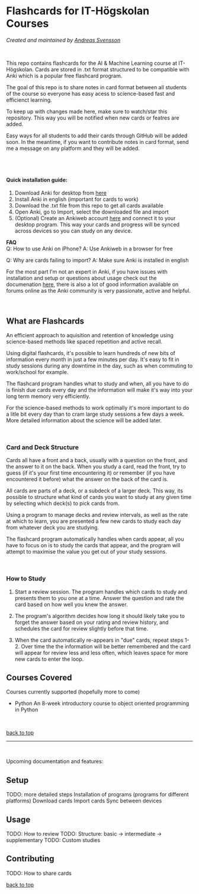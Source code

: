 # Flashcards for IT-Högskolan Courses
*Created and maintained by [Andreas Svensson](https://github.com/Andreas-Svensson)*

<br>

This repo contains flashcards for the AI & Machine Learning course at IT-Högskolan. Cards are stored in .txt format structured to be compatible with Anki which is a popular free flashcard program.

The goal of this repo is to share notes in card format between all students of the course so everyone has easy acess to science-based fast and efficienct learning.

To keep up with changes made here, make sure to watch/star this repository. This way you will be notified when new cards or featres are added.

Easy ways for all students to add their cards through GitHub will be added soon. In the meantime, if you want to contribute notes in card format, send me a message on any platform and they will be added. 

<br><br>

#### Quick installation guide:
1. Download Anki for desktop from [here](https://apps.ankiweb.net/)
2. Install Anki in english (important for cards to work)
3. Download the .txt file from this repo to get all cards available
4. Open Anki, go to Import, select the downloaded file and import
5. (Optional) Create an Ankiweb account [here](https://ankiweb.net/about) and connect it to your desktop program. This way your cards and progress will be synced across devices so you can study on any device.

**FAQ**  
Q: How to use Anki on iPhone?
A: Use Ankiweb in a browser for free

Q: Why are cards failing to import?
A: Make sure Anki is installed in english

For the most part I'm not an expert in Anki, if you have issues with installation and setup or questions about usage check out the documenation [here](https://docs.ankiweb.net/), there is also a lot of good information available on forums online as the Anki community is very passionate, active and helpful.

<br>

## What are Flashcards
An efficient approach to aquisition and retention of knowledge using science-based methods like spaced repetition and active recall.

Using digital flashcards, it's possible to learn hundreds of new bits of information every month in just a few minutes per day. It's easy to fit in study sessions during any downtime in the day, such as when commuting to work/school for example.

The flashcard program handles what to study and when, all you have to do is finish due cards every day and the information will make it's way into your long term memory very efficiently.

For the science-based methods to work optimally it's more important to do a litle bit every day than to cram large study sessions a few days a week. More detailed information about the science will be added later.

<br>

### Card and Deck Structure

Cards all have a front and a back, usually with a question on the front, and the answer to it on the back. When you study a card, read the front, try to guess (if it's your first time encountering it) or remember (if you have encountered it before) what the answer on the back of the card is.

All cards are parts of a deck, or a subdeck of a larger deck. This way, its possible to structure what kind of cards you want to study at any given time by selecting which deck(s) to pick cards from.

Using a program to manage decks and review intervals, as well as the rate at which to learn, you are presented a few new cards to study each day from whatever deck you are studying.

The flashcard program automatically handles when cards appear, all you have to focus on is to study the cards that appear, and the program will attempt to maximise the value you get out of your study sessions.

<br>

### How to Study

1. Start a review session. The program handles which cards to study and presents them to you one at a time. Answer the question and rate the card based on how well you knew the answer.  

2. The program's algorithm decides how long it should likely take you to forget the answer based on your rating and review history, and schedules the card for review slightly before that time.  

3. When the card automatically re-appears in "due" cards, repeat steps 1-2. Over time the the information will be better remembered and the card will appear for review less and less often, which leaves space for more new cards to enter the loop.

## Courses Covered
Courses currently supported (hopefully more to come)
 - Python
 An 8-week introductory course to object oriented programming in Python

 <br>

[back to top](#flashcards-for-it-högskolan-courses)

---

<br>

Upcoming documentation and features:

## Setup
TODO: more detailed steps
Installation of programs (programs for different platforms)
Download cards
Import cards
Sync between devices

## Usage
TODO: How to review
TODO: Structure: basic -> intermediate -> supplementary
TODO: Custom studies

## Contributing
TODO: How to share cards

[back to top](#flashcards-for-it-högskolan-courses)
